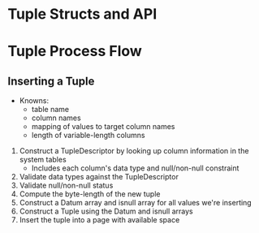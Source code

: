 # Tuple Structs and API



# Tuple Process Flow

## Inserting a Tuple

- Knowns:
    - table name
    - column names
    - mapping of values to target column names
    - length of variable-length columns

1. Construct a TupleDescriptor by looking up column information in the system tables
    - Includes each column's data type and null/non-null constraint
1. Validate data types against the TupleDescriptor
1. Validate null/non-null status
1. Compute the byte-length of the new tuple
1. Construct a Datum array and isnull array for all values we're inserting
1. Construct a Tuple using the Datum and isnull arrays
1. Insert the tuple into a page with available space